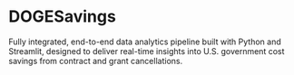 # DOGESavings
Fully integrated, end-to-end data analytics pipeline built with Python and Streamlit, designed to deliver real-time insights into U.S. government cost savings from contract and grant cancellations.
